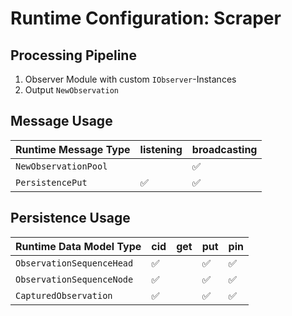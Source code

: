 # Runtime Configuration: Scraper

## Processing Pipeline

1. Observer Module with custom `IObserver`-Instances
2. Output `NewObservation`

## Message Usage

| Runtime Message Type          | listening | broadcasting |
| ----------------------------- | --- | --- |
| `NewObservationPool`          |     | ✅ |
| `PersistencePut`              | ✅ | ✅ |

## Persistence Usage

| Runtime Data Model Type       | cid | get | put | pin |
| ----------------------------- | --- | --- | --- | --- |
| `ObservationSequenceHead`     | ✅  |     | ✅ |  ✅  |
| `ObservationSequenceNode`     | ✅  |     | ✅ |  ✅  |
| `CapturedObservation`         | ✅  |     | ✅ |  ✅  |
